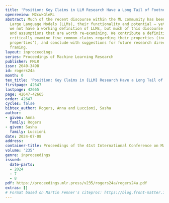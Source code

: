 ```yaml
---
title: 'Position: Key Claims in LLM Research Have a Long Tail of Footnotes'
openreview: M2cwkGleRL
abstract: Much of the recent discourse within the ML community has been centered around
  Large Language Models (LLMs), their functionality and potential – yet not only do
  we not have a working definition of LLMs, but much of this discourse relies on claims
  and assumptions that are worth re-examining. We contribute a definition of LLMs,
  critically examine five common claims regarding their properties (including ’emergent
  properties’), and conclude with suggestions for future research directions and their
  framing.
layout: inproceedings
series: Proceedings of Machine Learning Research
publisher: PMLR
issn: 2640-3498
id: rogers24a
month: 0
tex_title: 'Position: Key Claims in {LLM} Research Have a Long Tail of Footnotes'
firstpage: 42647
lastpage: 42665
page: 42647-42665
order: 42647
cycles: false
bibtex_author: Rogers, Anna and Luccioni, Sasha
author:
- given: Anna
  family: Rogers
- given: Sasha
  family: Luccioni
date: 2024-07-08
address:
container-title: Proceedings of the 41st International Conference on Machine Learning
volume: '235'
genre: inproceedings
issued:
  date-parts:
  - 2024
  - 7
  - 8
pdf: https://proceedings.mlr.press/v235/rogers24a/rogers24a.pdf
extras: []
# Format based on Martin Fenner's citeproc: https://blog.front-matter.io/posts/citeproc-yaml-for-bibliographies/
---
```

